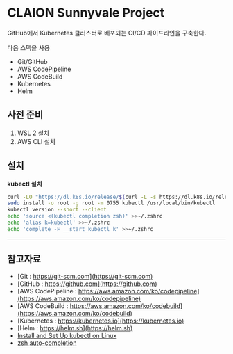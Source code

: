 # CLAION Sunnyvale Project

GitHub에서 Kubernetes 클러스터로 배포되는 CI/CD 파이프라인을 구축한다.

다음 스택을 사용

- Git/GitHub
- AWS CodePipeline
- AWS CodeBuild
- Kubernetes
- Helm

## 사전 준비

1. WSL 2 설치
1. AWS CLI 설치

## 설치

**kubectl 설치**

```bash
curl -LO "https://dl.k8s.io/release/$(curl -L -s https://dl.k8s.io/release/stable.txt)/bin/linux/amd64/kubectl"
sudo install -o root -g root -m 0755 kubectl /usr/local/bin/kubectl
kubectl version --short --client
echo 'source <(kubectl completion zsh)' >>~/.zshrc
echo 'alias k=kubectl' >>~/.zshrc
echo 'complete -F __start_kubectl k' >>~/.zshrc
```

---

## 참고자료

- [Git : https://git-scm.com](https://git-scm.com)
- [GitHub : https://github.com](https://github.com)
- [AWS CodePipeline : https://aws.amazon.com/ko/codepipeline](https://aws.amazon.com/ko/codepipeline)
- [AWS CodeBuild : https://aws.amazon.com/ko/codebuild](https://aws.amazon.com/ko/codebuild)
- [Kubernetes : https://kubernetes.io](https://kubernetes.io)
- [Helm : https://helm.sh](https://helm.sh)
- [Install and Set Up kubectl on Linux](https://kubernetes.io/docs/tasks/tools/install-kubectl-linux/)
- [zsh auto-completion](https://kubernetes.io/docs/tasks/tools/included/optional-kubectl-configs-zsh/)
